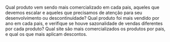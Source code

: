 Qual produto vem sendo mais comercializado em cada pais, aqueles que devemos escalar e aqueles que precisamos de atenção para seu desenvolvimento ou descontinuidade?
Qual produto foi mais vendido por ano em cada pais, e verifique se houve sazonalidade de vendas diferentes por cada produto?
Qual site são mais comercializados os produtos por pais, e qual os que mais aplicam descontos.
